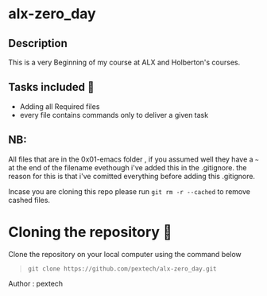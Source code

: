 # alx-zero_day

## Description

This is a very Beginning of my course at ALX and Holberton's courses.

## Tasks included 🔧

- Adding all Required files
- every file contains commands only to deliver a given task

## NB: 

All files that are in the 0x01-emacs folder , if you assumed well they have a `~` at the end of the filename evethough i've added this in the .gitignore.
the reason for this is that i've comitted everything before adding this .gitignore.

Incase you are cloning this repo please run `git rm -r --cached` to remove cashed files.

# Cloning the repository 🔧

Clone the repository on your local computer using the command below

> `git clone https://github.com/pextech/alx-zero_day.git`

Author : pextech
